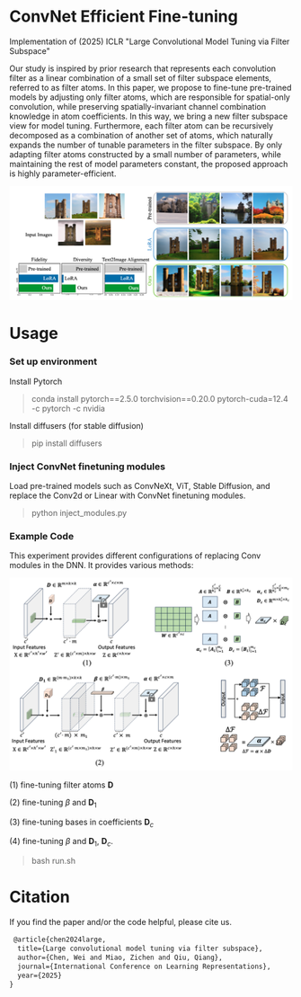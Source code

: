 # ConvNet Efficient Fine-tuning
Implementation of (2025) ICLR "Large Convolutional Model Tuning via Filter Subspace"

Our study is inspired by prior research that represents each convolution filter as
a linear combination of a small set of filter subspace elements, referred to as filter atoms. In this paper, we propose to fine-tune pre-trained models by adjusting
only filter atoms, which are responsible for spatial-only convolution, while preserving spatially-invariant channel combination knowledge in atom coefficients.
In this way, we bring a new filter subspace view for model tuning. Furthermore,
each filter atom can be recursively decomposed as a combination of another set
of atoms, which naturally expands the number of tunable parameters in the filter
subspace. By only adapting filter atoms constructed by a small number of parameters, while maintaining the rest of model parameters constant, the proposed
approach is highly parameter-efficient. 

![performance](assets/01_performance.png)

# Usage


### Set up environment
Install Pytorch
> conda install pytorch==2.5.0 torchvision==0.20.0 pytorch-cuda=12.4 -c pytorch -c nvidia

Install diffusers (for stable diffusion)
> pip install diffusers

### Inject ConvNet finetuning modules
Load pre-trained models such as ConvNeXt, ViT, Stable Diffusion, and replace the Conv2d or Linear with ConvNet finetuning modules.
> python inject_modules.py

### Example Code
This experiment provides different configurations of replacing Conv modules in the DNN. It provides various methods:

![methods](assets/02_ft_methods.png)

(1) fine-tuning filter atoms $\mathbf{D}$

(2) fine-tuning $\beta$ and $\mathbf{D}_1$

(3) fine-tuning bases in coefficients $\mathbf{D}_c$

(4) fine-tuning $\beta$ and $\mathbf{D}_1$, $\mathbf{D}_c$.
> bash run.sh


# Citation
If you find the paper and/or the code helpful, please cite us.
```
 @article{chen2024large,
  title={Large convolutional model tuning via filter subspace},
  author={Chen, Wei and Miao, Zichen and Qiu, Qiang},
  journal={International Conference on Learning Representations},
  year={2025}
}
```
